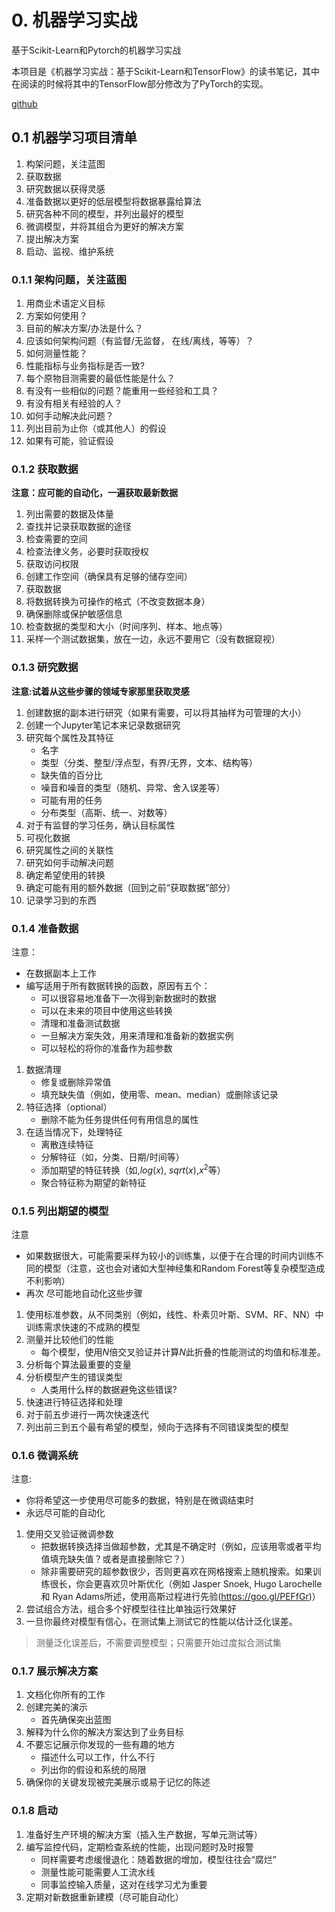 <!--
 * @Author: shawnzhang
 * @Date: 2020-09-14 21:44:59
 * @LastEditors: shawnzhang
 * @LastEditTime: 2020-09-15 23:45:57
 * @FilePath: /ml_scikit_torch/docs/source/introduction/README.md
 * @Description: file description
-->
# 0. 机器学习实战
基于Scikit-Learn和Pytorch的机器学习实战

本项目是《机器学习实战：基于Scikit-Learn和TensorFlow》的读书笔记，其中在阅读的时候将其中的TensorFlow部分修改为了PyTorch的实现。

[github](https://github.com/ShawnZhang31/hands-on_ML_with_scikit-learn_pytorch/settings)

## 0.1 机器学习项目清单
1. 构架问题，关注蓝图
2. 获取数据
3. 研究数据以获得灵感
4. 准备数据以更好的低层模型将数据暴露给算法
5. 研究各种不同的模型，并列出最好的模型
6. 微调模型，并将其组合为更好的解决方案
7. 提出解决方案
8. 启动、监视、维护系统

### 0.1.1 架构问题，关注蓝图
1. 用商业术语定义目标
2. 方案如何使用？
3. 目前的解决方案/办法是什么？
4. 应该如何架构问题（有监督/无监督， 在线/离线，等等）？
5. 如何测量性能？
6. 性能指标与业务指标是否一致?
7. 每个原物目测需要的最低性能是什么？
8. 有没有一些相似的问题？能重用一些经验和工具？
9. 有没有相关有经验的人？
10. 如何手动解决此问题？
11. 列出目前为止你（或其他人）的假设
12. 如果有可能，验证假设

### 0.1.2 获取数据
**注意：应可能的自动化，一遍获取最新数据**
1. 列出需要的数据及体量
2. 查找并记录获取数据的途径
3. 检查需要的空间
4. 检查法律义务，必要时获取授权
5. 获取访问权限
1. 创建工作空间（确保具有足够的储存空间）
1. 获取数据
1. 将数据转换为可操作的格式（不改变数据本身）
1. 确保删除或保护敏感信息
1. 检查数据的类型和大小（时间序列、样本、地点等）
1. 采样一个测试数据集，放在一边，永远不要用它（没有数据窥视）

### 0.1.3 研究数据
**注意:试着从这些步骤的领域专家那里获取灵感**
1. 创建数据的副本进行研究（如果有需要，可以将其抽样为可管理的大小）
1. 创建一个Jupyter笔记本来记录数据研究
1. 研究每个属性及其特征
    - 名字
    - 类型（分类、整型/浮点型，有界/无界，文本、结构等）
    - 缺失值的百分比
    - 噪音和噪音的类型（随机、异常、舍入误差等）
    - 可能有用的任务
    - 分布类型（高斯、统一、对数等）
1. 对于有监督的学习任务，确认目标属性
1. 可视化数据
1. 研究属性之间的关联性
1. 研究如何手动解决问题
1. 确定希望使用的转换
1. 确定可能有用的额外数据（回到之前“获取数据”部分）
1. 记录学习到的东西

### 0.1.4 准备数据
注意：
- 在数据副本上工作
- 编写适用于所有数据转换的函数，原因有五个：
    - 可以很容易地准备下一次得到新数据时的数据
    - 可以在未来的项目中使用这些转换
    - 清理和准备测试数据
    - 一旦解决方案失效，用来清理和准备新的数据实例
    - 可以轻松的将你的准备作为超参数
1. 数据清理
    - 修复或删除异常值
    - 填充缺失值（例如，使用零、mean、median）或删除该记录
1. 特征选择（optional）
    - 删除不能为任务提供任何有用信息的属性
1. 在适当情况下，处理特征
    - 离散连续特征
    - 分解特征（如，分类、日期/时间等）
    - 添加期望的特征转换（如,$log(x)$, $sqrt(x)$,$x^2$等）
    - 聚合特征称为期望的新特征

### 0.1.5 列出期望的模型
注意
- 如果数据很大，可能需要采样为较小的训练集，以便于在合理的时间内训练不同的模型（注意，这也会对诸如大型神经集和Random Forest等复杂模型造成不利影响）
- 再次 尽可能地自动化这些步骤

1. 使用标准参数，从不同类别（例如，线性、朴素贝叶斯、SVM、RF、NN）中训练需求快速的不成熟的模型
1. 测量并比较他们的性能
    - 每个模型，使用$N$倍交叉验证并计算$N$此折叠的性能测试的均值和标准差。
1. 分析每个算法最重要的变量
1. 分析模型产生的错误类型
    - 人类用什么样的数据避免这些错误?
1. 快速进行特征选择和处理
1. 对于前五步进行一两次快速迭代
1. 列出前三到五个最有希望的模型，倾向于选择有不同错误类型的模型

### 0.1.6 微调系统
注意:   
- 你将希望这一步使用尽可能多的数据，特别是在微调结束时
- 永远尽可能的自动化

1. 使用交叉验证微调参数
    - 把数据转换选择当做超参数，尤其是不确定时（例如，应该用零或者平均值填充缺失值？或者是直接删除它？）
    - 除非需要研究的超参数很少，否则更喜欢在网格搜索上随机搜索。如果训练很长，你会更喜欢贝叶斯优化（例如 Jasper Snoek, Hugo Larochelle 和 Ryan Adams所述，使用高斯过程进行先验(https://goo.gl/PEFfGr)）
2. 尝试组合方法，组合多个好模型往往比单独运行效果好
1. 一旦你最终对模型有信心，在测试集上测试它的性能以估计泛化误差。

> 测量泛化误差后，不需要调整模型；只需要开始过度拟合测试集

### 0.1.7 展示解决方案
1. 文档化你所有的工作
1. 创建完美的演示
    - 首先确保突出蓝图
3. 解释为什么你的解决方案达到了业务目标
1. 不要忘记展示你发现的一些有趣的地方
    - 描述什么可以工作，什么不行
    - 列出你的假设和系统的局限
1. 确保你的关键发现被完美展示或易于记忆的陈述

### 0.1.8 启动
1. 准备好生产环境的解决方案（插入生产数据，写单元测试等）
2. 编写监控代码，定期检查系统的性能，出现问题时及时报警
    - 同样需要考虑缓慢退化：随着数据的增加，模型往往会“腐烂”
    - 测量性能可能需要人工流水线
    - 同事监控输入质量，这对在线学习尤为重要
3. 定期对新数据重新建模（尽可能自动化）
